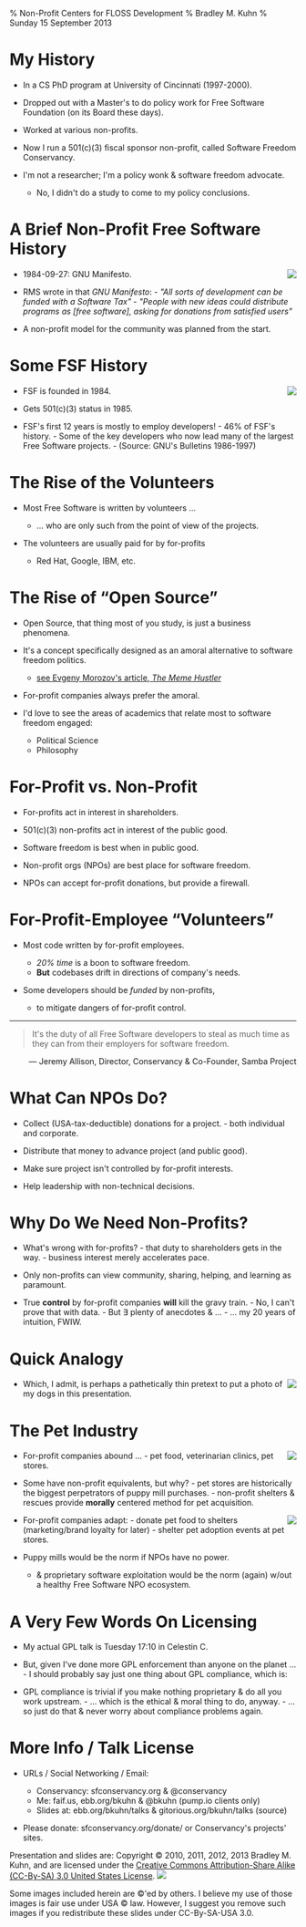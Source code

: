 % Non-Profit Centers for FLOSS Development
% Bradley M. Kuhn
% Sunday 15 September 2013

# My History

+ In a CS PhD program at University of Cincinnati (1997-2000).

+ Dropped out with a Master's to do policy work for Free Software Foundation (on its Board these days).

+ Worked at various non-profits.

+ Now I run a 501(c)(3) fiscal sponsor non-profit, called Software Freedom Conservancy.

+ I'm not a researcher; I'm a policy wonk &amp; software freedom advocate.
     + No, I didn't do a study to come to my policy conclusions.

# A Brief Non-Profit Free Software History

<img src="rms-80s-scaled.png" align="right" />

+ 1984-09-27: GNU Manifesto.

+ RMS wrote in that *GNU Manifesto*:
      - *"All sorts of development can be funded with a Software Tax"*
      - *"People with new ideas could distribute programs as [free software], asking for donations from satisfied users"*

+ A non-profit model for the community was planned from the start.

# Some FSF History

<img src="gnu-head.jpg" align="right" />

+ FSF is founded in 1984.

+ Gets 501(c)(3) status in 1985.

+ FSF's first 12 years is mostly to employ developers!
      - 46% of FSF's history.
      - Some of the key developers who now lead many of the largest Free Software projects.
      - (Source: GNU's Bulletins 1986-1997)
      

# The Rise of the Volunteers

+ Most Free Software is written by volunteers &hellip;
     + &hellip; who are only such from the point of view of the projects.

+ The volunteers are usually paid for by for-profits
     - Red Hat, Google, IBM, etc.

# The Rise of &ldquo;Open Source&rdquo;

+ Open Source, that thing most of you study, is just a business phenomena.

+ It's a concept specifically designed as an amoral alternative to software freedom politics.
     - [see Evgeny Morozov's article, *The Meme Hustler*](http://thebaffler.com/past/the_meme_hustler)

+ For-profit companies always prefer the amoral.

+ I'd love to see the areas of academics that relate most to software freedom engaged:
     - Political Science
     - Philosophy

# For-Profit vs. Non-Profit

+ For-profits act in interest in shareholders.

+ 501(c)(3) non-profits act in interest of the public good.

+ Software freedom is best when in public good.

+ Non-profit orgs (NPOs) are best place for software freedom.

+ NPOs can accept for-profit donations, but provide a firewall.

# For-Profit-Employee &ldquo;Volunteers&rdquo;

+ Most code written by for-profit employees.
     + *20% time* is a boon to software freedom.
     + **But** codebases drift in directions of company's needs.

+ Some developers should be *funded* by non-profits,
     - to mitigate dangers of for-profit control.

<hr/>

> It's the duty of all Free Software developers to steal as much time as they can from their employers for software freedom.

<span class="fitonslide">
<p align=right>
 &mdash; Jeremy Allison, Director, Conservancy &amp; Co-Founder, Samba Project
</p>
</span>

# What Can NPOs Do?

+ Collect (USA-tax-deductible) donations for a project.
      - both individual and corporate.

+ Distribute that money to advance project (and public good).

+ Make sure project isn't controlled by for-profit interests.

+ Help leadership with non-technical decisions.

# Why Do We Need Non-Profits?

+ What's wrong with for-profits?
      - that duty to shareholders gets in the way.
      - business interest merely accelerates pace.

+ Only non-profits can view community, sharing, helping, and learning as paramount.

+ True **control** by for-profit companies **will** kill the gravy train.
      - No, I can't prove that with data.
      - But &#x2203; plenty of anecdotes &amp; &hellip;
      - &hellip; my 20 years of intuition, FWIW.

# Quick Analogy

<img src="alfie-winnie.png" align="right" />

+ Which, I admit, is perhaps a pathetically thin pretext to put a photo of my dogs in this presentation.

# The Pet Industry

<img src="alfie.png" align="right" />

+ For-profit companies abound &hellip;
      - pet food, veterinarian clinics, pet stores.

+ Some have non-profit equivalents, but why?
      - pet stores are historically the biggest perpetrators of puppy mill purchases.
      - non-profit shelters &amp; rescues provide **morally** centered method for pet acquisition.

<img src="winnie.png" align="right" />

+ For-profit companies adapt:
      - donate pet food to shelters (marketing/brand loyalty for later)
      - shelter pet adoption events at pet stores.
 
+ Puppy mills would be the norm if NPOs have no power.
     - &amp; proprietary software exploitation would be the norm (again) w/out a healthy Free Software NPO ecosystem.

# A Very Few Words On Licensing

+ My actual GPL talk is Tuesday 17:10 in Celestin C.

+ But, given I've done more GPL enforcement than anyone on the planet &hellip;
      - I should probably say just one thing about GPL compliance, which is:

+ GPL compliance is trivial if you make nothing proprietary &amp; do all you work upstream.
      - &hellip; which is the ethical &amp; moral thing to do, anyway.
      - &hellip; so just do that &amp; never worry about compliance problems again.

# More Info / Talk License

+ URLs / Social Networking / Email:
     - Conservancy: sfconservancy.org &amp; @conservancy
     - Me: faif.us, ebb.org/bkuhn &amp; @bkuhn (pump.io clients only)
     - Slides at: ebb.org/bkuhn/talks &amp; gitorious.org/bkuhn/talks (source)

+ Please donate: sfconservancy.org/donate/ or Conservancy's projects' sites.

<span class="fitonslide">
<p>Presentation and slides are: Copyright &copy; 2010, 2011, 2012, 2013 Bradley M. Kuhn, and are licensed under the <a href="http://creativecommons.org/licenses/by-sa/3.0/usa/">Creative Commons Attribution-Share Alike (CC-By-SA) 3.0 United States License</a>. <img src="cc-by-sa-3-0_88x31.png"/></p>

<p>Some images included herein are &copy;'ed by others. I believe my use of those images is fair use under USA &copy; law.  However, I suggest you remove such images if you redistribute these slides under CC-By-SA-USA 3.0.
</p>
</span>

